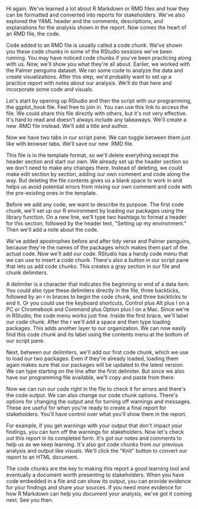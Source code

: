 
Hi again. We've learned a lot about R Markdown or RMD files and how they can be formatted and converted into reports for stakeholders. We've also explored the YAML header and the comments, descriptions, and explanations for the analysis shown in the report. Now comes the heart of an RMD file, the code. 

Code added to an RMD file is usually called a code chunk. We've shown you these code chunks in some of the RStudio sessions we've been running. You may have noticed code chunks if you've been practicing along with us. Now, we'll show you what they're all about. Earlier, we worked with the Palmer penguins dataset. We ran some code to analyze the data and create visualizations. After this step, we'd probably want to set up a practice report with notes about our analysis. We'll do that here and incorporate some code and visuals. 

Let's start by opening up RStudio and then the script with our programming, the ggplot_hook file. Feel free to join in. You can use this link to access the file. We could share this file directly with others, but it's not very effective. It's hard to read and doesn't always include any takeaways. We'll create a new .RMD file instead. We'll add a title and author.

Now we have two tabs in our script pane. We can toggle between them just like with browser tabs. We'll save our new .RMD file.

This file is in the template format, so we'll delete everything except the header section and start our own. We already set up the header section so we don't need to make any changes there. Instead of deleting, we could make edit section by section, adding our own comment and code along the way. But deleting the file contents gives us a blank space to work in and helps us avoid potential errors from mixing our own comment and code with the pre-existing ones in the template. 

Before we add any code, we want to describe its purpose. The first code chunk, we'll set up our R environment by loading our packages using the library function. On a new line, we'll type two hashtags to format a header for this section, followed by the header text, "Setting up my environment." Then we'll add a note about the code.

We've added apostrophes before and after tidy verse and Palmer penguins, because they're the names of the packages which makes them part of the actual code. Now we'll add our code. RStudio has a handy code menu that we can use to insert a code chunk. There's also a button in our script pane that lets us add code chunks. This creates a gray section in our file and chunk delimiters. 

A delimiter is a character that indicates the beginning or end of a data item. You could also type these delimiters directly in the file, three backticks, followed by an r in braces to begin the code chunk, and three backticks to end it. Or you could use the keyboard shortcuts, Control plus Alt plus I on a PC or Chromebook and Command plus Option plus I on a Mac. Since we're in RStudio, the code menu works just fine. Inside the first brace, we'll label our code chunk. After the r we'll add a space and then type loading packages. This adds another layer to our organization. We can now easily find this code chunk and its label using the contents menu at the bottom of our script pane.

Next, between our delimiters, we'll add our first code chunk, which we use to load our two packages. Even if they're already loaded, loading them again makes sure that our packages will be updated to the latest version. We can type starting on the line after the first delimiter. But since we also have our programming file available, we'll copy and paste from there.

Now we can run our code right in the file to check it for errors and there's the code output. We can also change our code chunk options. There's options for changing the output and for turning off warnings and messages. These are useful for when you're ready to create a final report for stakeholders. You'll have control over what you'll show them in the report. 

For example, if you get warnings with your output that don't impact your findings, you can turn off the warnings for stakeholders. Now let's check out this report in its completed form. It's got our notes and comments to help us as we keep learning. It's also got code chunks from our previous analysis and output like visuals. We'll click the "Knit" button to convert our report to an HTML document.

The code chunks are the key to making this report a good learning tool and eventually a document worth presenting to stakeholders. When you have code embedded in a file and can show its output, you can provide evidence for your findings and share your sources. If you need more evidence for how R Markdown can help you document your analysis, we've got it coming next. See you then.